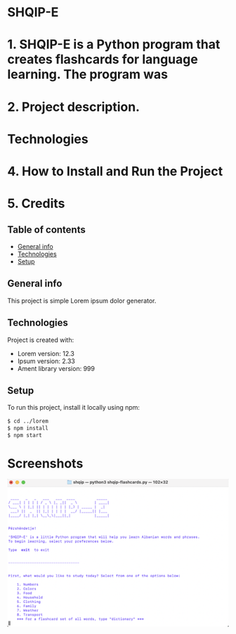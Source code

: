 # SHQIP-E

# 1. SHQIP-E is a Python program that creates flashcards for language learning. The program was 

# 2. Project description.

# Technologies

# 4. How to Install and Run the Project

# 5. Credits


## Table of contents
* [General info](#general-info)
* [Technologies](#technologies)
* [Setup](#setup)

## General info
This project is simple Lorem ipsum dolor generator.
	
## Technologies
Project is created with:
* Lorem version: 12.3
* Ipsum version: 2.33
* Ament library version: 999
	
## Setup
To run this project, install it locally using npm:

```
$ cd ../lorem
$ npm install
$ npm start
```

# Screenshots
![image](https://github.com/asessums7/languages/blob/main/shqip/images/screenshot.png)
